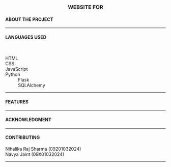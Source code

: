 <h3 align="center"> WEBSITE FOR <!--WEBSITE NAME--> </h3>
<h4>ABOUT THE PROJECT </h4>
<p> </p> <hr>
<h4>LANGUAGES USED </h4><br>
<p>
<dl>
  <dt>HTML</dt>
  <dt>CSS</dt>
  <dt>JavaScript</dt>
  <dt> Python </dt>
  <dd> Flask </dd>
  <dd> SQLAlchemy </dd>
</dl>

</p> <hr>
<h4>FEATURES </h4>
<p> </p> <hr>
<h4>ACKNOWLEDGMENT </h4>
<p> </p> <hr>
<h4>CONTRIBUTING </h4>
<p>Nihalika Raj Sharma (09201032024)<br>
Navya Jaint (09X01032024) </p> <hr>